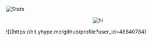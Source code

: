 ![Stats](https://github-readme-stats.vercel.app/api?username=thebaconpug&theme=midnight-purple&show_icons=true)
<p align="center"> <img src="https://komarev.com/ghpvc/?username=thebaconpug" alt="hi" /> </p>
![](https://hit.yhype.me/github/profile?user_id=48840784)
